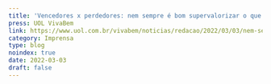 ```yaml
---
title: 'Vencedores x perdedores: nem sempre é bom supervalorizar o que é seu.'
press: UOL VivaBem
link: https://www.uol.com.br/vivabem/noticias/redacao/2022/03/03/nem-sempre-e-bom-supervalorizar-tudo-que-e-seu.htm
category: Imprensa
type: blog
noindex: true
date: 2022-03-03
draft: false
---
```

